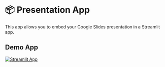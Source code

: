 # 📦 Presentation App

This app allows you to embed your Google Slides presentation in a Streamlit app.

## Demo App

[![Streamlit App](https://static.streamlit.io/badges/streamlit_badge_black_white.svg)](https://hello-deck.streamlit.app)
